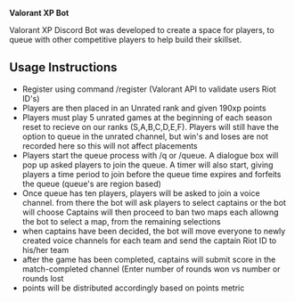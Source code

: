 **Valorant XP Bot**

Valorant XP Discord Bot was developed to create a space for players, to queue with other competitive players to help build their skillset.


## Usage Instructions
 
 * Register using command /register (Valorant API to validate users Riot ID's)
 * Players are then placed in an Unrated rank and given 190xp points
 * Players must play 5 unrated games at the beginning of each season reset to recieve on our ranks (S,A,B,C,D,E,F). 
    Players will still have the option to queue in the unrated channel, but win's and loses are not recorded here so this will not affect placements
 * Players start the queue process with /q or /queue. A dialogue box will pop up asked players to join the queue. 
    A timer will also start, giving players a time period to join before the queue time expires and forfeits the queue (queue's are region based)
 * Once queue has ten players, players will be asked to join a voice channel. from there the bot will ask players to select captains or the bot will choose
    Captains will then proceed to ban two maps each allowng the bot to select a map, from the remaining selections
 * when captains have been decided, the bot will move everyone to newly created voice channels for each team and send the captain Riot ID to his/her team
 * after the game has been completed, captains will submit score in the match-completed channel (Enter number of rounds won vs number or rounds lost
 * points will be distributed accordingly based on points metric
